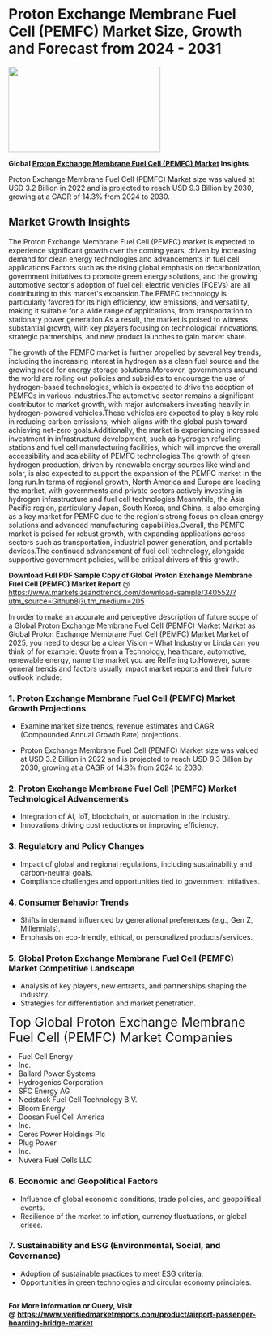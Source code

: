 <H1>Proton Exchange Membrane Fuel Cell (PEMFC) Market Size, Growth and Forecast from 2024 - 2031</H1><img class="aligncenter size-medium wp-image-584254" src="https://thirdeyenews.in/wp-content/uploads/2024/09/Global-Market-Research-300x168.jpeg" alt="" width="300" height="168" /><p><strong>Global&nbsp;<a href="https://www.marketsizeandtrends.com/download-sample/340552/?utm_source=Github8j?utm_medium=205">Proton Exchange Membrane Fuel Cell (PEMFC) Market</a> Insights</strong></p><p>Proton Exchange Membrane Fuel Cell (PEMFC) Market size was valued at USD 3.2 Billion in 2022 and is projected to reach USD 9.3 Billion by 2030, growing at a CAGR of 14.3% from 2024 to 2030.</p><p><h2>Market Growth Insights</h2> <p>The Proton Exchange Membrane Fuel Cell (PEMFC) market is expected to experience significant growth over the coming years, driven by increasing demand for clean energy technologies and advancements in fuel cell applications.Factors such as the rising global emphasis on decarbonization, government initiatives to promote green energy solutions, and the growing automotive sector's adoption of fuel cell electric vehicles (FCEVs) are all contributing to this market's expansion.The PEMFC technology is particularly favored for its high efficiency, low emissions, and versatility, making it suitable for a wide range of applications, from transportation to stationary power generation.As a result, the market is poised to witness substantial growth, with key players focusing on technological innovations, strategic partnerships, and new product launches to gain market share.</p> <p>The growth of the PEMFC market is further propelled by several key trends, including the increasing interest in hydrogen as a clean fuel source and the growing need for energy storage solutions.Moreover, governments around the world are rolling out policies and subsidies to encourage the use of hydrogen-based technologies, which is expected to drive the adoption of PEMFCs in various industries.The automotive sector remains a significant contributor to market growth, with major automakers investing heavily in hydrogen-powered vehicles.These vehicles are expected to play a key role in reducing carbon emissions, which aligns with the global push toward achieving net-zero goals.Additionally, the market is experiencing increased investment in infrastructure development, such as hydrogen refueling stations and fuel cell manufacturing facilities, which will improve the overall accessibility and scalability of PEMFC technologies.The growth of green hydrogen production, driven by renewable energy sources like wind and solar, is also expected to support the expansion of the PEMFC market in the long run.In terms of regional growth, North America and Europe are leading the market, with governments and private sectors actively investing in hydrogen infrastructure and fuel cell technologies.Meanwhile, the Asia Pacific region, particularly Japan, South Korea, and China, is also emerging as a key market for PEMFC due to the region's strong focus on clean energy solutions and advanced manufacturing capabilities.Overall, the PEMFC market is poised for robust growth, with expanding applications across sectors such as transportation, industrial power generation, and portable devices.The continued advancement of fuel cell technology, alongside supportive government policies, will be critical drivers of this growth.</p> <p><span class=""><strong>Download Full PDF Sample Copy of Global Proton Exchange Membrane Fuel Cell (PEMFC) Market Report</strong> @ <a href="https://www.marketsizeandtrends.com/download-sample/340552/?utm_source=Github8j?utm_medium=205" target="_blank">https://www.marketsizeandtrends.com/download-sample/340552/?utm_source=Github8j?utm_medium=205</a></span></p><p>In order to make an accurate and perceptive description of future scope of a Global&nbsp;Proton Exchange Membrane Fuel Cell (PEMFC) Market Market as Global&nbsp;Proton Exchange Membrane Fuel Cell (PEMFC) Market Market of 2025, you need to describe a clear Vision &ndash; What Industry or Linda can you think of for example: Quote from a Technology, healthcare, automotive, renewable energy, name the market you are Reffering to.However, some general trends and factors usually impact market reports and their future outlook include:</p><h3>1.&nbsp;<strong>Proton Exchange Membrane Fuel Cell (PEMFC) Market Growth Projections</strong></h3><ul><li>Examine market size trends, revenue estimates and CAGR (Compounded Annual Growth Rate) projections.</li><li><p>Proton Exchange Membrane Fuel Cell (PEMFC) Market size was valued at USD 3.2 Billion in 2022 and is projected to reach USD 9.3 Billion by 2030, growing at a CAGR of 14.3% from 2024 to 2030.</p></li></ul><h3>2.&nbsp;<strong>Proton Exchange Membrane Fuel Cell (PEMFC) Market Technological Advancements</strong></h3><ul><li>Integration of AI, IoT, blockchain, or automation in the industry.</li><li>Innovations driving cost reductions or improving efficiency.</li></ul><h3>3.&nbsp;<strong>Regulatory and Policy Changes</strong></h3><ul><li>Impact of global and regional regulations, including sustainability and carbon-neutral goals.</li><li>Compliance challenges and opportunities tied to government initiatives.</li></ul><h3>4.&nbsp;<strong>Consumer Behavior Trends</strong></h3><ul><li>Shifts in demand influenced by generational preferences (e.g., Gen Z, Millennials).</li><li>Emphasis on eco-friendly, ethical, or personalized products/services.</li></ul><h3>5.&nbsp;<strong>Global Proton Exchange Membrane Fuel Cell (PEMFC) Market Competitive Landscape</strong></h3><ul><li>Analysis of key players, new entrants, and partnerships shaping the industry.</li><li>Strategies for differentiation and market penetration.</li></ul><p data-pm-slice="1 1 []"><span style="color: inherit; font-family: inherit; font-size: 25px;">Top Global Proton Exchange Membrane Fuel Cell (PEMFC) Market Companies</span></p><div class="" data-test-id=""><p><li>Fuel Cell Energy</li><li> Inc.</li><li> Ballard Power Systems</li><li> Hydrogenics Corporation</li><li> SFC Energy AG</li><li> Nedstack Fuel Cell Technology B.V.</li><li> Bloom Energy</li><li> Doosan Fuel Cell America</li><li> Inc.</li><li> Ceres Power Holdings Plc</li><li> Plug Power</li><li> Inc.</li><li> Nuvera Fuel Cells LLC</li></p></div><h3>6.&nbsp;<strong>Economic and Geopolitical Factors</strong></h3><ul><li>Influence of global economic conditions, trade policies, and geopolitical events.</li><li>Resilience of the market to inflation, currency fluctuations, or global crises.</li></ul><h3>7.&nbsp;<strong>Sustainability and ESG (Environmental, Social, and Governance)</strong></h3><ul><li>Adoption of sustainable practices to meet ESG criteria.</li><li>Opportunities in green technologies and circular economy principles.</li></ul><h2><strong style="font-size: 14px;">For More Information or Query, Visit @&nbsp;</strong><a style="background-color: #ffffff; font-size: 14px;" href="https://www.marketsizeandtrends.com/report/proton-exchange-membrane-fuel-cell-pemfc-market/" target="_blank">https://www.verifiedmarketreports.com/product/airport-passenger-boarding-bridge-market</a></h2>